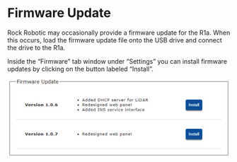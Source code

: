 # Firmware Update

Rock Robotic may occasionally provide a firmware update for the R1a. When this occurs, load the firmware update file onto the USB drive and connect the drive to the R1a.

Inside the “Firmware” tab window under “Settings” you can install firmware updates by clicking on the button labeled “Install”.

<div style="text-align: center;"><img src="../../img/firmware.png" style="width: 650px;"></div>
